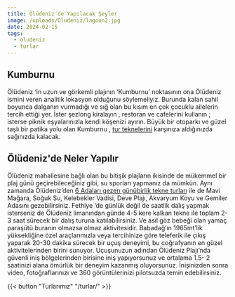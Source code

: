```yaml
---
title: Ölüdeniz'de Yapılacak Şeyler
image: /uploads/Oludeniz/lagoon2.jpg
date: 2024-02-15
tags:
  - oludeniz
  - turlar
---
```

## Kumburnu
 Ölüdeniz ‘in uzun ve görkemli plajının ‘Kumburnu’ noktasının ona Ölüdeniz ismini veren analitik lokasyon olduğunu söylemeliyiz. Burunda kalan sahil boyunca dalganın vurmadığı ve sığ olan bu kısım en çok çocuklu ailelerin tercih ettiği yer. İster şezlong kiralayın , restoran ve cafelerini kullanın ; isterse piknik eşyalarınızla kendi köşenizi ayırın. Büyük bir otoparkı ve güzel taşlı bir patika yolu olan Kumburnu , [tur teknelerini](/oludeniztekne/) karşınıza aldığınızda sağınızda kalacak.

## Ölüdeniz'de Neler Yapılır
Ölüdeniz mahallesine bağlı olan bu bitişik plajların ikisinde de mükemmel bir plaj günü geçirebileceğiniz gibi, su sporları yapmanız da mümkün. Aynı zamanda Ölüdeniz’den [6 Adaları gezen günübirlik tekne turları](/oludeniztekne/) ile de Mavi Mağara, Soğuk Su, Kelebekler Vadisi, Deve Plajı, Akvaryum Koyu ve Gemiler Adasını gezebilirsiniz. Fethiye ‘de günlük değil de saatlik dalış yapmak isterseniz de Ölüdeniz limanından günde 4-5 kere kalkan tekne ile toplam 2-3 saat sürecek bir dalış turuna katılabilirsiniz. Ve asıl göz bebeği olan yamaç paraşütü buranın olmazsa olmaz aktivitesidir. Babadağ’ın 1965mt’lik yüksekliğine özel araçlarımızla veya tercihinize göre teleferik ile çıkış yaparak 20-30 dakika sürecek bir uçuş deneyimi, bu coğrafyanın en güzel aktivitelerinden birini sunuyor. Uçuşunuzun adından Ölüdeniz Plajı’nda güvenli iniş bölgelerinden birisine iniş yapıyorsunuz ve ortalama 1.5- 2 saatinizi alana ömürlük bir deneyim kazanmış oluyorsunuz. İnişinizden sonra video, fotoğraflarınızı ve 360 görüntülerinizi pilotsuzda temin edebilirsiniz.

{{< button "Turlarımız" "/turlar/" >}}
